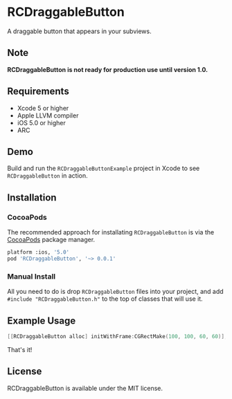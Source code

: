 # RCDraggableButton

A draggable button that appears in your subviews.


## Note

**RCDraggableButton is not ready for production use until version 1.0.**


## Requirements
* Xcode 5 or higher
* Apple LLVM compiler
* iOS 5.0 or higher
* ARC


## Demo

Build and run the `RCDraggableButtonExample` project in Xcode to see `RCDraggableButton` in action.


## Installation

### CocoaPods

The recommended approach for installating `RCDraggableButton` is via the [CocoaPods](http://cocoapods.org/) package manager.

``` bash
platform :ios, '5.0'
pod 'RCDraggableButton', '~> 0.0.1'
```

### Manual Install

All you need to do is drop `RCDraggableButton` files into your project, and add `#include "RCDraggableButton.h"` to the top of classes that will use it.


## Example Usage
```objective-c
[[RCDraggableButton alloc] initWithFrame:CGRectMake(100, 100, 60, 60)];
```

That's it!


## License

RCDraggableButton is available under the MIT license.
